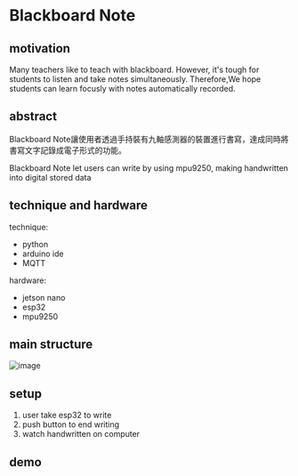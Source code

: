 #   Blackboard Note

## motivation



Many teachers like to teach with blackboard. However, it's tough for students to listen and take notes simultaneously. Therefore,We hope students can learn focusly with notes automatically recorded. 




## abstract
Blackboard Note讓使用者透過手持裝有九軸感測器的裝置進行書寫，達成同時將書寫文字記錄成電子形式的功能。

Blackboard Note let users can write by using mpu9250, making handwritten into digital stored data





## technique and hardware
technique:
- python
- arduino ide
- MQTT

hardware:
- jetson nano
- esp32
- mpu9250
  



## main structure
![image](https://user-images.githubusercontent.com/55504676/174087611-7db52f0f-6547-4480-80e8-043ad429385e.png)


## setup
1. user take esp32 to write
2. push button to end writing
3. watch handwritten on computer



## demo




